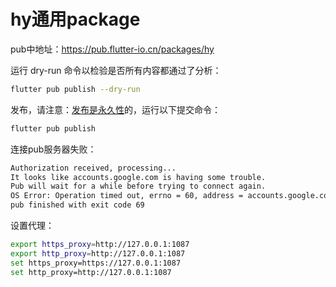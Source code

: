 # hy通用package

pub中地址：https://pub.flutter-io.cn/packages/hy

运行 dry-run 命令以检验是否所有内容都通过了分析：

```bash
flutter pub publish --dry-run
```

发布，请注意：[发布是永久性](https://dart.cn/tools/pub/publishing#publishing-is-forever)的，运行以下提交命令：

```bash
flutter pub publish
```

连接pub服务器失败：

```bash
Authorization received, processing...
It looks like accounts.google.com is having some trouble.
Pub will wait for a while before trying to connect again.
OS Error: Operation timed out, errno = 60, address = accounts.google.com, port = 54374
pub finished with exit code 69
```

设置代理：
```bash
export https_proxy=http://127.0.0.1:1087
export http_proxy=http://127.0.0.1:1087
set https_proxy=https://127.0.0.1:1087
set http_proxy=http://127.0.0.1:1087
```
